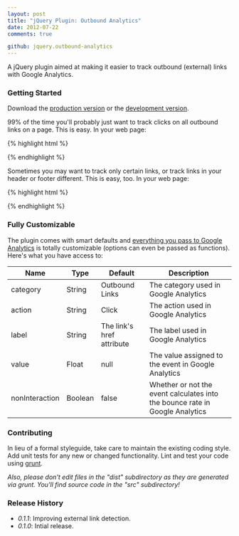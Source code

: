 ```yaml
---
layout: post
title: "jQuery Plugin: Outbound Analytics"
date: 2012-07-22
comments: true

github: jquery.outbound-analytics
---
```

A jQuery plugin aimed at making it easier to track outbound (external) links with Google Analytics.

### Getting Started
Download the [production version][min] or the [development version][max].

[min]: https://raw.github.com/{{site.social.github}}/{{page.github}}/master/dist/{{page.github}}.min.js
[max]: https://raw.github.com/{{site.social.github}}/{{page.github}}/master/dist/{{page.github}}.js

99% of the time you'll probably just want to track clicks on all outbound links on a page. This is easy. In your web page:

{% highlight html %}
<script src="jquery.js"></script>
<script src="dist/jquery.outbound-analytics.min.js"></script>
<script>
jQuery(function($) {
  // automatically tracks all outbound links (a[href]) in the DOM
  $.outboundAnalytics();
});
</script>
{% endhighlight %}

Sometimes you may want to track only certain links, or track links in your header or footer different. This is easy, too. In your web page:

{% highlight html %}
<script src="jquery.js"></script>
<script src="dist/jquery.outbound-analytics.min.js"></script>
<script>
jQuery(function($) {
  // automatically tracks all outbound links (a[href]) in <header>
  $('header').outboundAnalytics();

  // track <aside> links as 'Reference Links'
  $('aside').outboundAnalytics({ 'category': 'Reference Links' });
});
</script>
{% endhighlight %}

### Fully Customizable
The plugin comes with smart defaults and [everything you pass to Google Analytics](https://developers.google.com/analytics/devguides/collection/gajs/eventTrackerGuide#Anatomy) is totally customizable (options can even be passed as functions). Here's what you have access to:

| Name           | Type    | Default                   | Description                                                                  |
| -------------- | ------- | ------------------------- | ---------------------------------------------------------------------------- |
| category       | String  | Outbound Links            | The category used in Google Analytics                                        |
| action         | String  | Click                     | The action used in Google Analytics                                          |
| label          | String  | The link's href attribute | The label used in Google Analytics                                           |
| value          | Float   | null                      | The value assigned to the event in Google Analytics                          |
| nonInteraction | Boolean | false                     | Whether or not the event calculates into the bounce rate in Google Analytics |

### Contributing
In lieu of a formal styleguide, take care to maintain the existing coding style. Add unit tests for any new or changed functionality. Lint and test your code using [grunt](https://github.com/gruntjs/grunt).

_Also, please don't edit files in the "dist" subdirectory as they are generated via grunt. You'll find source code in the "src" subdirectory!_

### Release History

- *0.1.1*: Improving external link detection.
- *0.1.0*: Intial release.
